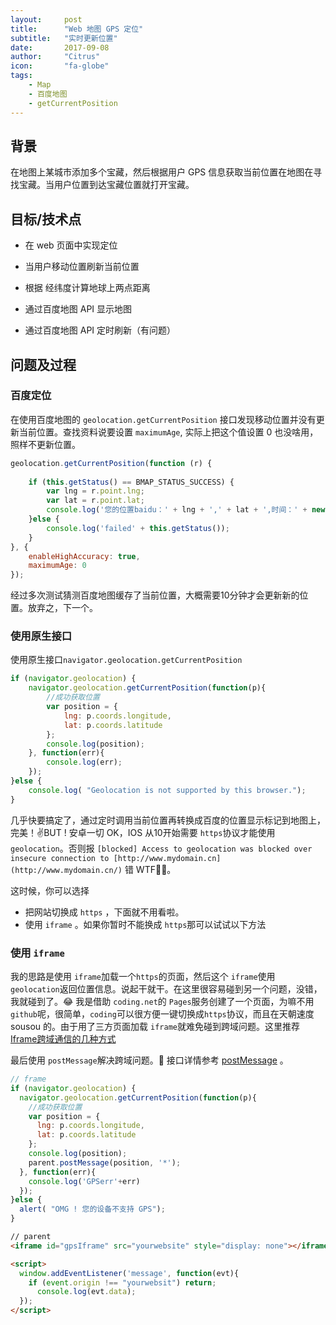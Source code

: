 ```yaml
---
layout:     post
title:      "Web 地图 GPS 定位"
subtitle:   "实时更新位置"
date:       2017-09-08
author:     "Citrus"
icon:       "fa-globe"
tags:
    - Map
    - 百度地图
    - getCurrentPosition
---
```



## 背景

在地图上某城市添加多个宝藏，然后根据用户 GPS 信息获取当前位置在地图在寻找宝藏。当用户位置到达宝藏位置就打开宝藏。

## 目标/技术点

- 在 web 页面中实现定位
- 当用户移动位置刷新当前位置
- 根据 经纬度计算地球上两点距离


- 通过百度地图 API 显示地图
- 通过百度地图 API 定时刷新（有问题）

## 问题及过程

### 百度定位

在使用百度地图的 `geolocation.getCurrentPosition` 接口发现移动位置并没有更新当前位置。查找资料说要设置 `maximumAge`, 实际上把这个值设置 0 也没啥用，照样不更新位置。

```js
geolocation.getCurrentPosition(function (r) {
    
    if (this.getStatus() == BMAP_STATUS_SUCCESS) {
        var lng = r.point.lng;
        var lat = r.point.lat;
        console.log('您的位置baidu：' + lng + ',' + lat + ',时间：' + new Date().getMinutes() + ':' + new Date().getSeconds());
    }else {
        console.log('failed' + this.getStatus());
    }
}, {
    enableHighAccuracy: true,
    maximumAge: 0
});
```

经过多次测试猜测百度地图缓存了当前位置，大概需要10分钟才会更新新的位置。放弃之，下一个。

### 使用原生接口 

使用原生接口`navigator.geolocation.getCurrentPosition`

```js
if (navigator.geolocation) {
    navigator.geolocation.getCurrentPosition(function(p){
        //成功获取位置
        var position = {
            lng: p.coords.longitude,
            lat: p.coords.latitude
        };
      	console.log(position);
    }, function(err){
        console.log(err);
    });
}else {
    console.log( "Geolocation is not supported by this browser.");
}
```

几乎快要搞定了，通过定时调用当前位置再转换成百度的位置显示标记到地图上，完美！✌️BUT ! 安卓一切 OK，IOS 从10开始需要 `https`协议才能使用 `geolocation`。否则报 `[blocked] Access to geolocation was blocked over insecure connection to [http://www.mydomain.cn](http://www.mydomain.cn/)` 错 WTF🤷‍♂️。 

这时候，你可以选择

- 把网站切换成 `https` ，下面就不用看啦。
- 使用 `iframe` 。如果你暂时不能换成 `https`那可以试试以下方法

### 使用 `iframe`

我的思路是使用 `iframe`加载一个`https`的页面，然后这个 `iframe`使用  `geolocation`返回位置信息。说起干就干。在这里很容易碰到另一个问题，没错，我就碰到了。😂 我是借助 `coding.net`的 `Pages`服务创建了一个页面，为嘛不用`github`呢，很简单，`coding`可以很方便一键切换成`https`协议，而且在天朝速度 sousou 的。由于用了三方页面加载 `iframe`就难免碰到跨域问题。这里推荐 [Iframe跨域通信的几种方式](https://github.com/hstarorg/HstarDoc/blob/master/前端相关/Iframe跨域通信的几种方式.md)

最后使用 `postMessage`解决跨域问题。🤣 接口详情参考 [postMessage](https://developer.mozilla.org/zh-CN/docs/Web/API/Window/postMessage) 。



```js
// frame
if (navigator.geolocation) {
  navigator.geolocation.getCurrentPosition(function(p){
    //成功获取位置
    var position = {
      lng: p.coords.longitude,
      lat: p.coords.latitude
    };
    console.log(position);
    parent.postMessage(position, '*');
  }, function(err){
    console.log('GPSerr'+err)
  });
}else {
  alert( "OMG ! 您的设备不支持 GPS");
}

```

```html
// parent
<iframe id="gpsIframe" src="yourwebsite" style="display: none"></iframe>

<script>
  window.addEventListener('message', function(evt){
    if (event.origin !== "yourwebsit") return;
      console.log(evt.data);
  });
</script>
```